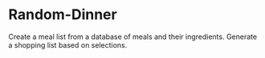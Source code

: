 # Random-Dinner
Create a meal list from a database  of meals and their ingredients. Generate a shopping list based on selections.
